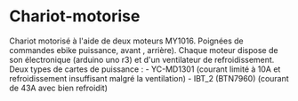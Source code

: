 # Chariot-motorise
Chariot motorisé à l'aide de deux moteurs MY1016.
Poignées de commandes ebike puissance, avant , arrière).
Chaque moteur dispose de son électronique (arduino uno r3) et d'un ventilateur de refroidissement.
Deux types de cartes de puissance : 
	- YC-MD1301 (courant limité à 10A et refroidissement insuffisant malgré la ventilation)
	- IBT_2 (BTN7960) (courant de 43A avec bien refroidit)

